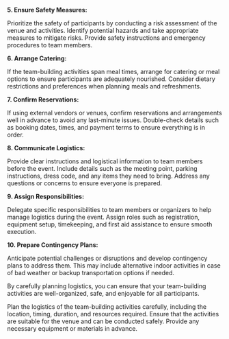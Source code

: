 **5. Ensure Safety Measures:** 

Prioritize the safety of participants by conducting a risk assessment of the venue and activities. Identify potential hazards and take appropriate measures to mitigate risks. Provide safety instructions and emergency procedures to team members.

**6. Arrange Catering:**

 If the team-building activities span meal times, arrange for catering or meal options to ensure participants are adequately nourished. Consider dietary restrictions and preferences when planning meals and refreshments.


**7. Confirm Reservations:**

 If using external vendors or venues, confirm reservations and arrangements well in advance to avoid any last-minute issues. Double-check details such as booking dates, times, and payment terms to ensure everything is in order.

**8. Communicate Logistics:**

 Provide clear instructions and logistical information to team members before the event. Include details such as the meeting point, parking instructions, dress code, and any items they need to bring. Address any questions or concerns to ensure everyone is prepared.

**9. Assign Responsibilities:**

 Delegate specific responsibilities to team members or organizers to help manage logistics during the event. Assign roles such as registration, equipment setup, timekeeping, and first aid assistance to ensure smooth execution.

**10. Prepare Contingency Plans:**

 Anticipate potential challenges or disruptions and develop contingency plans to address them. This may include alternative indoor activities in case of bad weather or backup transportation options if needed.

By carefully planning logistics, you can ensure that your team-building activities are well-organized, safe, and enjoyable for all participants.

 Plan the logistics of the team-building activities carefully, including the location, timing, duration, and resources required. Ensure that the activities are suitable for the venue and can be conducted safely. Provide any necessary equipment or materials in advance.



